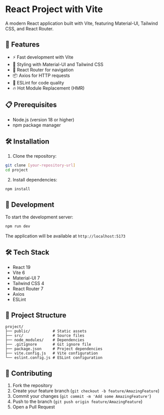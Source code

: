 # React Project with Vite

A modern React application built with Vite, featuring Material-UI, Tailwind CSS, and React Router.

## 🚀 Features

- ⚡️ Fast development with Vite
- 🎨 Styling with Material-UI and Tailwind CSS
- 🔄 React Router for navigation
- 📦 Axios for HTTP requests
- 🧹 ESLint for code quality
- 🔥 Hot Module Replacement (HMR)

## 📋 Prerequisites

- Node.js (version 18 or higher)
- npm  package manager

## 🛠️ Installation

1. Clone the repository:
```bash
git clone [your-repository-url]
cd project
```

2. Install dependencies:
```bash
npm install
```

## 🚀 Development

To start the development server:

```bash
npm run dev
```

The application will be available at `http://localhost:5173`

## 🛠️ Tech Stack

- React 19
- Vite 6
- Material-UI 7
- Tailwind CSS 4
- React Router 7
- Axios
- ESLint

## 📁 Project Structure

```
project/
├── public/          # Static assets
├── src/             # Source files
├── node_modules/    # Dependencies
├── .gitignore       # Git ignore file
├── package.json     # Project dependencies
├── vite.config.js   # Vite configuration
└── eslint.config.js # ESLint configuration
```


## 🤝 Contributing

1. Fork the repository
2. Create your feature branch (`git checkout -b feature/AmazingFeature`)
3. Commit your changes (`git commit -m 'Add some AmazingFeature'`)
4. Push to the branch (`git push origin feature/AmazingFeature`)
5. Open a Pull Request
